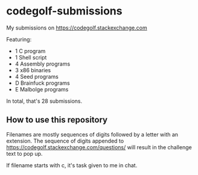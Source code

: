 # codegolf-submissions
My submissions on https://codegolf.stackexchange.com

Featuring:
 - 1 C program
 - 1 Shell script
 - 4 Assembly programs
 - 3 x86 binaries
 - 4 Seed programs
 - D Brainfuck programs
 - E Malbolge programs

In total, that's 28 submissions.

## How to use this repository

Filenames are mostly sequences of digits followed by a letter with an extension. The sequence of digits appended to https://codegolf.stackexchange.com/questions/ will result in the challenge text to pop up.

If filename starts with c, it's task given to me in chat.
